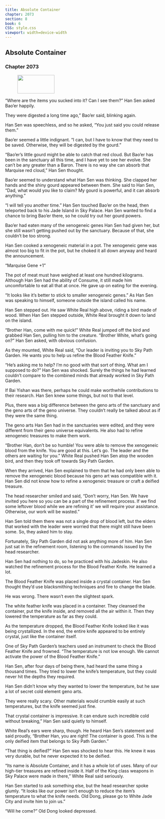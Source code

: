 ```yaml
---
title: Absolute Container
chapter: 2073
section: 8
book: 6
CSS: style.css
viewport: width=device-width
---
```


## Absolute Container

### Chapter 2073

<figure>
	<img src="../Images/gem.gif" alt="" id="gem" width="120" height="60" />
</figure>

“Where are the items you sucked into it? Can I see them?” Han Sen asked Bao’er happily.

They were digested a long time ago,” Bao’er said, blinking again.

Han Sen was speechless, and so he asked, “You just said you could release them.”

Bao’er seemed a little indignant. “I can, but I have to know that they need to be saved. Otherwise, they will be digested by the gourd.”

“Bao’er’s little gourd might be able to catch that red cloud. But Bao’er has been in the sanctuary all this time, and I have yet to see her evolve. She can’t be any greater than a Baron. There is no way she can absorb that Marquise red cloud,” Han Sen thought.

Bao’er seemed to understand what Han Sen was thinking. She clapped her hands and the shiny gourd appeared between them. She said to Han Sen, “Dad, what would you like to claim? My gourd is powerful, and it can absorb anything.”

“I will tell you another time.” Han Sen touched Bao’er on the head, then teleported back to his Jade Island in Sky Palace. Han Sen wanted to find a chance to bring Bao’er there, so he could try out her gourd powers.

Bao’er had eaten many of the xenogeneic genes Han Sen had given her, but she still wasn’t getting pushed out by the sanctuary. Because of that, she couldn’t be too strong.

Han Sen cooked a xenogeneic material in a pot. The xenogeneic gene was almost too big to fit in the pot, but he choked it all down anyway and heard the announcement.

“Marquise Gene +1”

The pot of meat must have weighed at least one hundred kilograms. Although Han Sen had the ability of Consume, it still made him uncomfortable to eat all that at once. He gave up on eating for the evening.

“It looks like it’s better to stick to smaller xenogeneic genes.” As Han Sen was speaking to himself, someone outside the island called his name.

Han Sen stepped out. He saw White Real high above, riding a bird made of wood. When Han Sen stepped outside, White Real brought it down to land on the island.

“Brother Han, come with me quick!” White Real jumped off the bird and grabbed Han Sen, pulling him to the creature. “Brother White, what’s going on?” Han Sen asked, with obvious confusion.

As they mounted, White Real said, “Our leader is inviting you to Sky Path Garden. He wants you to help us refine the Blood Feather Knife.”

“He’s asking me to help? I’m no good with that sort of thing. What am I supposed to do?” Han Sen was shocked. Surely the things he had learned couldn’t compare to the combined minds that already worked in Sky Path Garden.

If Bai Yishan was there, perhaps he could make worthwhile contributions to their research. Han Sen knew some things, but not to that level.

Plus, there was a big difference between the geno arts of the sanctuary and the geno arts of the geno universe. They couldn’t really be talked about as if they were the same thing.

The geno arts Han Sen had in the sanctuaries were edited, and they were different from their geno universe equivalents. He also had to refine xenogeneic treasures to make them work.

“Brother Han, don’t be so humble! You were able to remove the xenogeneic blood from the knife. You are good at this. Let’s go. The leader and the others are waiting for you.” White Real pushed Han Sen atop the wooden bird, and then they took off towards Sky Path Garden.

When they arrived, Han Sen explained to them that he had only been able to remove the xenogeneic blood because his geno art was compatible with it. Han Sen did not know how to refine a xenogeneic treasure or craft a deified treasure.

The head researcher smiled and said, “Don’t worry, Han Sen. We have invited you here so you can be a part of the refinement process. If we find some leftover blood while we are refining it’ we will require your assistance. Otherwise, our work will be wasted.”

Han Sen told them there was not a single drop of blood left, but the elders that worked with the leader were worried that there might still have been some. So, they asked him to stay.

Fortunately, Sky Path Garden did not ask anything more of him. Han Sen just sat in the refinement room, listening to the commands issued by the head researcher.

Han Sen had nothing to do, so he practiced with his Jadeskin. He also watched the refinement process for the Blood Feather Knife. He learned a lot.

The Blood Feather Knife was placed inside a crystal container. Han Sen thought they’d use blacksmithing techniques and fire to change the blade.

He was wrong. There wasn’t even the slightest spark.

The white feather knife was placed in a container. They cleansed the container, put the knife inside, and removed all the air within it. Then they lowered the temperature as far as they could.

As the temperature dropped, the Blood Feather Knife looked like it was being crystallized. In the end, the entire knife appeared to be entirely crystal, just like the container itself.

One of Sky Path Garden’s teachers used an instrument to check the Blood Feather Knife and frowned. “The temperature is not low enough. We cannot activate the power of the Blood Feather Knife.”

Han Sen, after four days of being there, had heard the same thing a thousand times. They tried to lower the knife’s temperature, but they could never hit the depths they required.

Han Sen didn’t know why they wanted to lower the temperature, but he saw a lot of secret cold element geno arts.

They were really scary. Other materials would crumble easily at such temperatures, but the knife seemed just fine.

That crystal container is impressive. It can endure such incredible cold without breaking,” Han Sen said quietly to himself.

White Real’s ears were sharp, though. He heard Han Sen’s statement and said proudly, “Brother Han, you are right! The container is good. This is the only deified item that belongs to Sky Path Garden.”

“That thing is deified?” Han Sen was shocked to hear this. He knew it was very durable, but he never expected it to be deified.

“Its name is Absolute Container, and it has a whole lot of uses. Many of our high-tier treasures are refined inside it. Half of the King class weapons in Sky Palace were made in there,” White Real said seriously.

Han Sen started to ask something else, but the head researcher spoke glumly. “It looks like our power isn’t enough to reduce the item’s temperature to what the knife needs. Old Dong, please go to White Jade City and invite him to join us.”

“Will he come?” Old Dong looked depressed.
